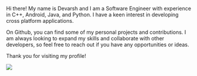 Hi there! My name is Devarsh and I am a Software Engineer with experience in  C++, Android, Java, and Python. I have a keen interest in developing cross platform applications.

On Github, you can find some of my personal projects and contributions. I am always looking to expand my skills and collaborate with other developers, so feel free to reach out if you have any opportunities or ideas.

Thank you for visiting my profile!
<br />

![](https://komarev.com/ghpvc/?username=devarshukani&style=for-the-badge)
